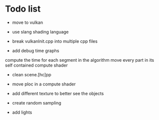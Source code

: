 # Todo list

- move to vulkan
- use slang shading language
- break vulkanInit.cpp into multiple cpp files

- add debug time graphs

compute the time for each segment in the algorithm
move every part in its self contained compute shader

- clean scene.[hc]pp
- move ploc in a compute shader

- add different texture to better see the objects

- create random sampling
- add lights
